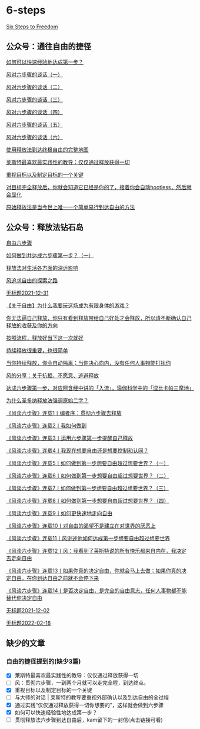 # 6-steps

[Six Steps to Freedom](Six%20Steps%20to%20Freedom%20自由六步.md)

## 公众号：通往自由的捷径

[如何可以快速经验地达成第一步？](公众号自由的捷径/如何可以快速经验性地达成第一步？.md)

[风对六步骤的谈话（一）](公众号自由的捷径/风对六步骤的谈话（一）.md)

[风对六步骤的谈话（二）](公众号自由的捷径/风对六步骤的谈话（二）.md)

[风对六步骤的谈话（三）](公众号自由的捷径/风对六步骤的谈话（三）.md)

[风对六步骤的谈话（四）](公众号自由的捷径/风对六步骤的谈话（四）.md)

[风对六步骤的谈话（五）](公众号自由的捷径/风对六步骤的谈话（五）.md)

[风对六步骤的谈话（六）](公众号自由的捷径/风对六步骤的谈话（六）.md)

[使用释放法到达终极自由的完整地图](公众号自由的捷径/使用释放法到达终极自由的完整地图.md)

[莱斯特最喜欢最实践性的教导：仅仅通过释放获得一切](公众号自由的捷径/莱斯特最喜欢最实践性的教导：仅仅通过释放获得一切.md)

[重视目标以及制定目标的一个关键](公众号自由的捷径/重视目标以及制定目标的一个关键.md)

[对目标完全释放后，你就会知道它已经是你的了，接着你会自动hootless，然后就会显化](公众号自由的捷径/对目标完全释放后，你就会知道它已经是你的了，接着你会自动hootless，然后就会显化.md)

[原始释放法是当今世上唯一一个简单易行到达自由的方法](公众号自由的捷径/原始释放法是当今世上唯一一个简单易行到达自由的方法.md)

## 公众号：释放法钻石岛

[自由六步骤](公众号释放法钻石岛/自由六步骤.md)

[如何做到并达成六步骤第一步？（一）](公众号释放法钻石岛/如何做到并达成六步骤第一步？（一）.md)

[释放法对生活各方面的深远影响](公众号释放法钻石岛/释放法对生活各方面的深远影响.md)

[风追求自由的探索之路](公众号释放法钻石岛/风追求自由的探索之路.md)

[无标题2021-12-31](公众号释放法钻石岛/无标题2021-12-31.md)

[【关于自由】为什么我要玩这场成为有限身体的游戏？](公众号释放法钻石岛/【关于自由】为什么我要玩这场成为有限身体的游戏？.md)

[你无法逼自己释放，你只有看到释放带给自己好处才会释放，所以请不断确认自己释放的收获及你的方向](公众号释放法钻石岛/你无法逼自己释放，你只有看到释放带给自己好处才会释放，所以请不断确认自己释放的收获及你的方向.md)

[按照流程，释放好当下这一次就好](公众号释放法钻石岛/按照流程，释放好当下这一次就好.md)

[持续释放很重要，也很简单](公众号释放法钻石岛/持续释放很重要，也很简单.md)

[当你持续释放，你会自动隔离；当你决心向内，没有任何人事物能打扰你](公众号释放法钻石岛/当你持续释放，你会自动隔离；当你决心向内，没有任何人事物能打扰你.md)

[风的分享：关于抗拒、不愿意、逃避释放](公众号释放法钻石岛/风的分享：关于抗拒、不愿意、逃避释放.md)

[达成六步骤第一步，对应阿含经中讲的「入流」，瑜伽科学中的「涅比卡帕三摩地」](公众号释放法钻石岛/达成六步骤第一步，对应阿含经中讲的「入流」，瑜伽科学中的「涅比卡帕三摩地」.md)

[为什么圣多纳释放法强调原始二字？](公众号释放法钻石岛/什么圣多纳释放法强调原始二字？.md)

[《风谈六步骤》连载1丨编者序：贯彻六步骤去释放](公众号释放法钻石岛/《风谈六步骤》连载1丨编者序：贯彻六步骤去释放.md)

[《风谈六步骤》连载2丨我如何做到](公众号释放法钻石岛/《风谈六步骤》连载2丨我如何做到.md)

[《风谈六步骤》连载3丨运用六步骤第一步提醒自己释放](公众号释放法钻石岛/《风谈六步骤》连载3丨运用六步骤第一步提醒自己释放.md)

[《风谈六步骤》连载4丨我现在想要自由还是想要控制和认同？](公众号释放法钻石岛/《风谈六步骤》连载4丨我现在想要自由还是想要控制和认同？.md)

[《风谈六步骤》连载5丨如何做到第一步想要自由超过想要世界？（一）](公众号释放法钻石岛/《风谈六步骤》连载5丨如何做到第一步想要自由超过想要世界？（一）.md)

[《风谈六步骤》连载6丨如何做到第一步想要自由超过想要世界？（二）](公众号释放法钻石岛/《风谈六步骤》连载6丨如何做到第一步想要自由超过想要世界？（二）.md)

[《风谈六步骤》连载7丨如何做到第一步想要自由超过想要世界？（三）](公众号释放法钻石岛/《风谈六步骤》连载7丨如何做到第一步想要自由超过想要世界？（三）.md)

[《风谈六步骤》连载8丨如何做到第一步想要自由超过想要世界？（四）](公众号释放法钻石岛/《风谈六步骤》连载8丨如何做到第一步想要自由超过想要世界？（四）.md)

[《风谈六步骤》连载9丨如何更快速地走向自由](公众号释放法钻石岛/《风谈六步骤》连载9丨如何更快速地走向自由.md)

[《风谈六步骤》连载10丨对自由的渴望不是建立在对世界的厌恶上](公众号释放法钻石岛/《风谈六步骤》连载10丨对自由的渴望不是建立在对世界的厌恶上.md)

[《风谈六步骤》连载11丨风讲述他如何达成第一步想要自由超过想要世界](公众号释放法钻石岛/《风谈六步骤》连载11丨风讲述他如何达成第一步想要自由超过想要世界.md)

[《风谈六步骤》连载12丨风：我看到了莱斯特说的所有快乐都来自内在，我决定去走向自由](公众号释放法钻石岛/《风谈六步骤》连载12丨风：我看到了莱斯特说的所有快乐都来自内在，我决定去走向自由.md)

[《风谈六步骤》连载13丨如果你真的决定自由，你就会马上去做；如果你真的决定自由，在你到达自由之前就不会停下来](公众号释放法钻石岛/《风谈六步骤》连载13丨如果你真的决定自由，你就会马上去做；如果你真的决定自由，在你到达自由之前就不会停下来.md)

[《风谈六步骤》连载14丨是否决定自由，是完全的自由意志，任何人事物都不能替代你决定自由](公众号释放法钻石岛/《风谈六步骤》连载14丨是否决定自由，是完全的自由意志，任何人事物都不能替代你决定自由.md)

[无标题2021-12-02](公众号释放法钻石岛/无标题2021-12-02.md)

[无标题2022-02-18](公众号释放法钻石岛/无标题2022-02-18.md)

## 缺少的文章
### 自由的捷径提到的(缺少3篇)
- [x] 莱斯特最喜欢最实践性的教导：仅仅通过释放获得一切
- [ ] 风：贯彻六步骤，一到两个月就可以走完全程，到达终点。
- [x] 重视目标以及制定目标的一个关键
- [ ] 与大师的对话 | 莱斯特的教导要重视外部确认以及到达自由的全过程
- [x] 通过实践“仅仅通过释放获得一切你想要的”，这样就会做到六步骤
- [x] 如何可以快速经验性地达成第一步？
- [ ] 贯彻释放法六步骤到达自由后，kam留下的一封信(点击链接可看)